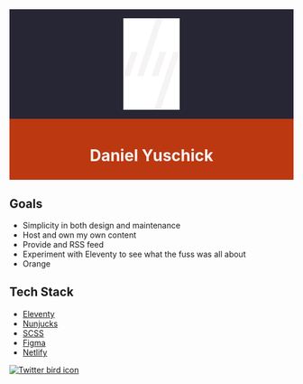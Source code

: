 <div style="background-color: #272635; display: grid; place-items: center; padding: 1rem">
    <img src="src/assets/icons/logo-dy-initials.svg" alt="Daniel Yuschick initials logo." style="width: 100px" />
</div>
<div style="background-color: #bc3810; display: grid; place-items: center; padding: 0.5rem">
    <h1 style="color: #f5f3f4; width: 100%; text-align: center;">Daniel Yuschick</h1>
</div>

## Goals

- Simplicity in both design and maintenance
- Host and own my own content
- Provide and RSS feed
- Experiment with Eleventy to see what the fuss was all about
- Orange

## Tech Stack

- [Eleventy](https://www.11ty.dev/)
- [Nunjucks](https://mozilla.github.io/nunjucks/)
- [SCSS](https://sass-lang.com/)
- [Figma](https://www.figma.com/)
- [Netlify](https://www.netlify.com/)

<a href="https://twitter.com/DanielYuschick"><img src="src/assets/icons/icon-twitter.svg" alt="Twitter bird icon" /></a>
